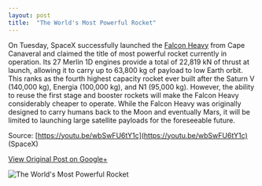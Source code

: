 ```yaml
---
layout: post
title:  "The World's Most Powerful Rocket"
---
```


On Tuesday, SpaceX successfully launched the [Falcon Heavy](https://en.wikipedia.org/wiki/Falcon_Heavy) from Cape Canaveral and claimed the title of most powerful rocket currently in operation. Its 27 Merlin 1D engines provide a total of 22,819 kN of thrust at launch, allowing it to carry up to 63,800 kg of payload to low Earth orbit. This ranks as the fourth highest capacity rocket ever built after the Saturn V (140,000 kg), Energia (100,000 kg), and N1 (95,000 kg). However, the ability to reuse the first stage and booster rockets will make the Falcon Heavy considerably cheaper to operate. While the Falcon Heavy was originally designed to carry humans back to the Moon and eventually Mars, it will be limited to launching large satellite payloads for the foreseeable future.

Source: [https://youtu.be/wbSwFU6tY1c](https://youtu.be/wbSwFU6tY1c) (SpaceX)

[View Original Post on Google+](https://plus.google.com/+ColinSullender/posts/QHzPt66SyTD)

![The World's Most Powerful Rocket](/assets/img/2018-02-10-Most-Powerful-Rocket.gif)
